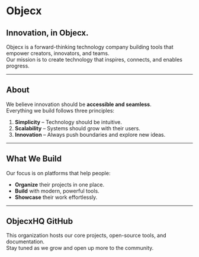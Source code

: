 # Objecx

## Innovation, in Objecx.

Objecx is a forward-thinking technology company building tools that empower creators, innovators, and teams.  
Our mission is to create technology that inspires, connects, and enables progress.

---

## About

We believe innovation should be **accessible and seamless**.  
Everything we build follows three principles:

1. **Simplicity** – Technology should be intuitive.  
2. **Scalability** – Systems should grow with their users.  
3. **Innovation** – Always push boundaries and explore new ideas.

---

## What We Build

Our focus is on platforms that help people:

- **Organize** their projects in one place.  
- **Build** with modern, powerful tools.  
- **Showcase** their work effortlessly.

---

## ObjecxHQ GitHub

This organization hosts our core projects, open-source tools, and documentation.  
Stay tuned as we grow and open up more to the community.
